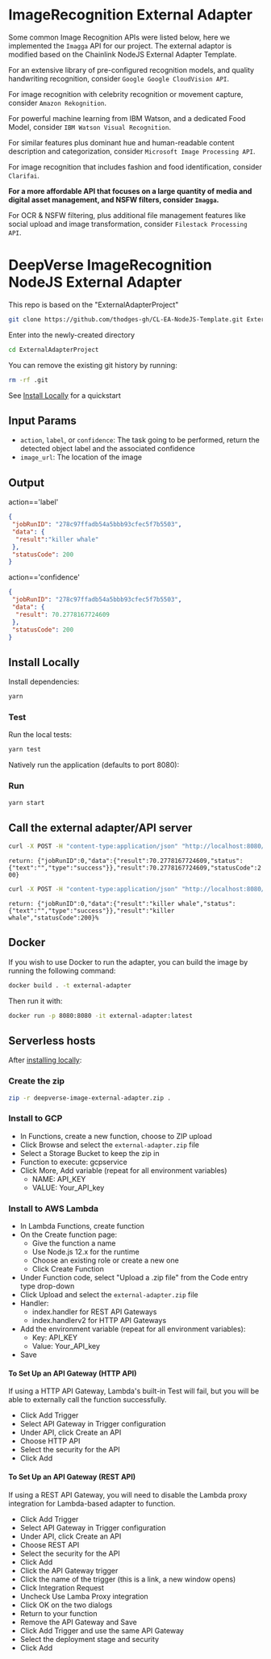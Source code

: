 # ImageRecognition External Adapter

Some common Image Recognition APIs were listed below, here we implemented the `Imagga` API for our project. The external adaptor is modified based on the Chainlink NodeJS External Adapter Template.

For an extensive library of pre-configured recognition models, and quality handwriting recognition, consider `Google Google CloudVision API`.

For image recognition with celebrity recognition or movement capture, consider `Amazon Rekognition`.

For powerful machine learning from IBM Watson, and a dedicated Food Model, consider `IBM Watson Visual Recognition`.

For similar features plus dominant hue and human-readable content description and categorization, consider `Microsoft Image Processing API`.

For image recognition that includes fashion and food identification, consider `Clarifai`.

**For a more affordable API that focuses on a large quantity of media and digital asset management, and NSFW filters, consider `Imagga`.**

For OCR & NSFW filtering, plus additional file management features like social upload and image transformation, consider `Filestack Processing API`.


# DeepVerse ImageRecognition NodeJS External Adapter 

This repo is based on the "ExternalAdapterProject"

```bash
git clone https://github.com/thodges-gh/CL-EA-NodeJS-Template.git ExternalAdapterProject
```

Enter into the newly-created directory

```bash
cd ExternalAdapterProject
```

You can remove the existing git history by running:

```bash
rm -rf .git
```

See [Install Locally](#install-locally) for a quickstart

## Input Params

- `action`, `label`, or `confidence`: The task going to be performed, return the detected object label and the associated confidence
- `image_url`: The location of the image

## Output
action=='label' 
```json
{
 "jobRunID": "278c97ffadb54a5bbb93cfec5f7b5503",
 "data": {
  "result":"killer whale" 
 },
 "statusCode": 200
}
```

action=='confidence'
```json
{
 "jobRunID": "278c97ffadb54a5bbb93cfec5f7b5503",
 "data": {
  "result": 70.2778167724609
 },
 "statusCode": 200
}
```

## Install Locally

Install dependencies:

```bash
yarn
```

### Test

Run the local tests:

```bash
yarn test
```

Natively run the application (defaults to port 8080):

### Run

```bash
yarn start
```

## Call the external adapter/API server

```bash
curl -X POST -H "content-type:application/json" "http://localhost:8080/" --data '{ "id": 0, "data": {"action": "confidence", "image_url": "https://deepverse.co.uk/img/orca.jpg"} }'
```
``
return: {"jobRunID":0,"data":{"result":70.2778167724609,"status":{"text":"","type":"success"}},"result":70.2778167724609,"statusCode":200}                       
``

```bash
curl -X POST -H "content-type:application/json" "http://localhost:8080/" --data '{ "id": 0, "data": {"action": "label", "image_url": "https://deepverse.co.uk/img/orca.jpg"} }'            
```
``
return: {"jobRunID":0,"data":{"result":"killer whale","status":{"text":"","type":"success"}},"result":"killer whale","statusCode":200}%      
``

## Docker

If you wish to use Docker to run the adapter, you can build the image by running the following command:

```bash
docker build . -t external-adapter
```

Then run it with:

```bash
docker run -p 8080:8080 -it external-adapter:latest
```

## Serverless hosts

After [installing locally](#install-locally):

### Create the zip

```bash
zip -r deepverse-image-external-adapter.zip .
```

### Install to GCP

- In Functions, create a new function, choose to ZIP upload
- Click Browse and select the `external-adapter.zip` file
- Select a Storage Bucket to keep the zip in
- Function to execute: gcpservice
- Click More, Add variable (repeat for all environment variables)
  - NAME: API_KEY
  - VALUE: Your_API_key

### Install to AWS Lambda

- In Lambda Functions, create function
- On the Create function page:
  - Give the function a name
  - Use Node.js 12.x for the runtime
  - Choose an existing role or create a new one
  - Click Create Function
- Under Function code, select "Upload a .zip file" from the Code entry type drop-down
- Click Upload and select the `external-adapter.zip` file
- Handler:
    - index.handler for REST API Gateways
    - index.handlerv2 for HTTP API Gateways
- Add the environment variable (repeat for all environment variables):
  - Key: API_KEY
  - Value: Your_API_key
- Save

#### To Set Up an API Gateway (HTTP API)

If using a HTTP API Gateway, Lambda's built-in Test will fail, but you will be able to externally call the function successfully.

- Click Add Trigger
- Select API Gateway in Trigger configuration
- Under API, click Create an API
- Choose HTTP API
- Select the security for the API
- Click Add

#### To Set Up an API Gateway (REST API)

If using a REST API Gateway, you will need to disable the Lambda proxy integration for Lambda-based adapter to function.

- Click Add Trigger
- Select API Gateway in Trigger configuration
- Under API, click Create an API
- Choose REST API
- Select the security for the API
- Click Add
- Click the API Gateway trigger
- Click the name of the trigger (this is a link, a new window opens)
- Click Integration Request
- Uncheck Use Lamba Proxy integration
- Click OK on the two dialogs
- Return to your function
- Remove the API Gateway and Save
- Click Add Trigger and use the same API Gateway
- Select the deployment stage and security
- Click Add
